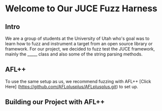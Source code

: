# Welcome to Our JUCE Fuzz Harness

## Intro
We are a group of students at the University of Utah who's goal was to learn how to fuzz and instrument a target from an open source library or framework. 
For our project, we decided to fuzz test the JUCE framework, mainly the _____ class and also some of the string parsing methods. 

## AFL++
To use the same setup as us, we recommend fuzzing with AFL++
[Click Here] (https://github.com/AFLplusplus/AFLplusplus.git) to set up.

## Building our Project with AFL++

